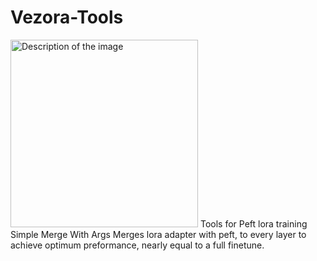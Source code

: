 # Vezora-Tools
<img src="https://i.imgur.com/FYuPeho.jpg" width="300" alt="Description of the image">
Tools for Peft lora training 
Simple Merge With Args Merges lora adapter with peft, to every layer to achieve optimum preformance, nearly equal to a full finetune.
